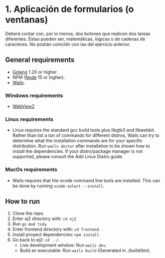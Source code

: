 # 1. Aplicación de formularios (o ventanas)

Deberá contar con, por lo menos, dos botones que realicen dos tareas diferentes. Éstas pueden ser, matemáticas, lógicas o de cadenas de caracteres. No podrán coincidir con las del ejercicio anterior.

## General requirements

- [Golang](https://go.dev/doc/install) 1.20 or higher.
- NPM ([Node](https://nodejs.org/en/download/prebuilt-installer/current) 15 or higher).
- [Wails](https://wails.io/docs/gettingstarted/installation).

### Windows requirements

- [WebView2](https://developer.microsoft.com/en-us/microsoft-edge/webview2/?form=MA13LH)

### Linux requirements

- Linux requires the standard gcc build tools plus libgtk3 and libwebkit. Rather than list a ton of commands for different distros, Wails can try to determine what the installation commands are for your specific distribution. Run `wails doctor` after installation to be shown how to install the dependencies. If your distro/package manager is not supported, please consult the Add Linux Distro guide.

### MacOs requirements

- Wails requires that the xcode command line tools are installed. This can be done by running `xcode-select --install`.

## How to run

1) Clone the repo.
2) Enter ej2 directory with: `cd ej2`
3) Run `go mod tidy`.
4) Enter frontend directory with: `cd frontend`.
5) Install proyect dependencies: `npm install`.
6) Go back to ej2: `cd ../`.
    - Live development window: Run `wails dev`.
    - Build an executable: Run `wails build` (Generated in ./build/bin).
